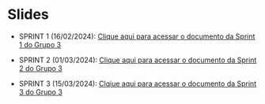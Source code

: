 # Slides

- SPRINT 1 (16/02/2024): [Clique aqui para acessar o documento da Sprint 1 do Grupo 3](https://github.com/Inteli-College/2024-T0002-EC09-G03/blob/main/pdf/Grupo%203%20-%20M9-%20sprint%201.pdf)

- SPRINT 2 (01/03/2024): [Clique aqui para acessar o documento da Sprint 2 do Grupo 3](https://github.com/Inteli-College/2024-T0002-EC09-G03/blob/main/pdf/_Grupo%203%20-%20M9-%20sprint%202.pdf)

- SPRINT 3 (15/03/2024): [Clqiue aqui para acessar o documento da Sprint 3 do Grupo 3](https://github.com/Inteli-College/2024-T0002-EC09-G03/blob/main/pdf/Grupo%203%20-%20M9-%20sprint%203.pdf)
